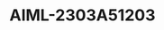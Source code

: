 # AIML-2303A51203

[Lab 2]:https://colab.research.google.com/drive/1me0uUOuN0xFsQ7D0k6f0LK9rBl61difY#scrollTo=dNnjW6oEb8Ip

